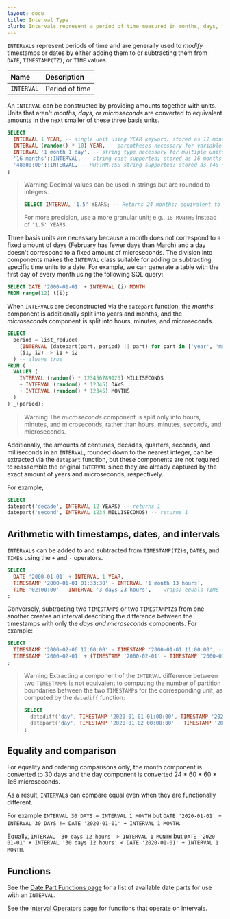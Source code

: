 ```yaml
---
layout: docu
title: Interval Type
blurb: Intervals represent a period of time measured in months, days, microseconds, or a combination thereof.
---
```


`INTERVAL`s represent periods of time and are generally used to *modify* timestamps or dates by either adding them to or subtracting them from `DATE`, `TIMESTAMP(TZ)`, or `TIME` values.

<div class="narrow_table"></div>

| Name | Description |
|:---|:---|
| `INTERVAL` | Period of time |

An `INTERVAL` can be constructed by providing amounts together with units. 
Units that aren't *months*, *days*, or *microseconds* are converted to equivalent amounts in the next smaller of these three basis units.

```sql
SELECT
  INTERVAL 1 YEAR, -- single unit using YEAR keyword; stored as 12 months
  INTERVAL (random() * 10) YEAR, -- parentheses necessary for variable amounts; stored as integer number of months
  INTERVAL '1 month 1 day', -- string type necessary for multiple units; stored as (1 month, 1 day)
  '16 months'::INTERVAL, -- string cast supported; stored as 16 months
  '48:00:00'::INTERVAL, -- HH::MM::SS string supported; stored as (48 * 60 * 60 * 1e6 microseconds)
;
```
> Warning Decimal values can be used in strings but are rounded to integers.
> ```sql
> SELECT INTERVAL '1.5' YEARS; -- Returns 24 months; equivalent to `to_years(CAST(1.5 AS INTEGER))`
> ```
> For more precision, use a more granular unit; e.g., `18 MONTHS` instead of `'1.5' YEARS`.

Three basis units are necessary because a month does not correspond to a fixed amount of days (February has fewer days than March) and a day doesn't correspond to a fixed amount of microseconds.
The division into components makes the `INTERVAL` class suitable for adding or subtracting specific time units to a date. For example, we can generate a table with the first day of every month using the following SQL query:

```sql
SELECT DATE '2000-01-01' + INTERVAL (i) MONTH
FROM range(12) t(i);
```

When `INTERVAL`s are deconstructed via the `datepart` function, the *months* component is additionally split into years and months, and the *microseconds* component is split into hours, minutes, and microseconds.

```sql
SELECT
  period = list_reduce(
    [INTERVAL (datepart(part, period) || part) for part in ['year', 'month', 'day', 'hour', 'minute', 'microsecond']],
    (i1, i2) -> i1 + i2
  ) -- always true
FROM (
  VALUES (
    INTERVAL (random() * 123456789123) MILLISECONDS
    + INTERVAL (random() * 12345) DAYS
    + INTERVAL (random() * 12345) MONTHS
  )
) _(period);
```

> Warning The *microseconds* component is split only into hours, minutes, and microseconds, rather than hours, minutes, *seconds*, and microseconds.

Additionally, the amounts of centuries, decades, quarters, seconds, and milliseconds in an `INTERVAL`, rounded down to the nearest integer, can be extracted via the `datepart` function, but these components are not required to reassemble the original `INTERVAL` since they are already captured by the exact amount of years and microseconds, respectively. 

For example, 

```sql
SELECT
datepart('decade', INTERVAL 12 YEARS) -- returns 1
datepart('second', INTERVAL 1234 MILLISECONDS) -- returns 1 
```

## Arithmetic with timestamps, dates, and intervals

`INTERVAL`s can be added to and subtracted from `TIMESTAMP(TZ)`s, `DATE`s, and `TIME`s using the `+` and `-` operators.

```sql
SELECT
  DATE '2000-01-01' + INTERVAL 1 YEAR,
  TIMESTAMP '2000-01-01 01:33:30' - INTERVAL '1 month 13 hours',
  TIME '02:00:00' - INTERVAL '3 days 23 hours', -- wraps; equals TIME '03:00:00'
;
```

Conversely, subtracting two `TIMESTAMP`s or two `TIMESTAMPTZ`s from one another creates an interval describing the difference between the timestamps with only the *days and microseconds* components. For example:

```sql
SELECT
  TIMESTAMP '2000-02-06 12:00:00' - TIMESTAMP '2000-01-01 11:00:00', -- 36 days 1 hour
  TIMESTAMP '2000-02-01' + (TIMESTAMP '2000-02-01' - TIMESTAMP '2000-01-01'), -- '2000-03-03', NOT '2000-03-01'
;
```

> Warning Extracting a component of  the `INTERVAL` difference between two `TIMESTAMP`s is not equivalent to computing the number of partition boundaries between the two `TIMESTAMP`s for the corresponding unit, as computed by the `datediff` function:
> ```sql
> SELECT
>   datediff('day', TIMESTAMP '2020-01-01 01:00:00', TIMESTAMP '2020-01-02 00:00:00'), -- 1
>   datepart('day', TIMESTAMP '2020-01-02 00:00:00' - TIMESTAMP '2020-01-01 01:00:00'), -- 0
> ;
> ```

## Equality and comparison

For equality and ordering comparisons only, the month component is converted to 30 days and the day component is converted 24 * 60 * 60 * 1e6 microseconds.

As a result, `INTERVAL`s can compare equal even when they are functionally different. 

For example `INTERVAL 30 DAYS = INTERVAL 1 MONTH` but `DATE '2020-01-01' + INTERVAL 30 DAYS != DATE '2020-01-01' + INTERVAL 1 MONTH`.

Equally, `INTERVAL '30 days 12 hours' > INTERVAL 1 MONTH` but `DATE '2020-01-01' + INTERVAL '30 days 12 hours' < DATE '2020-01-01' + INTERVAL 1 MONTH`.

## Functions

See the [Date Part Functions page](../../sql/functions/datepart) for a list of available date parts for use with an `INTERVAL`.

See the [Interval Operators page](../../sql/functions/interval) for functions that operate on intervals.
